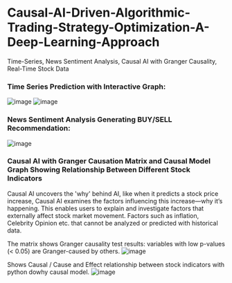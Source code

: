 # Causal-AI-Driven-Algorithmic-Trading-Strategy-Optimization-A-Deep-Learning-Approach
Time-Series, News Sentiment Analysis, Causal AI with Granger Causality, Real-Time Stock Data

### Time Series Prediction with Interactive Graph:
![image](https://github.com/Meer-Maisha-Tabassum/Causal-AI-Driven-Algorithmic-Trading-Strategy-Optimization-A-Deep-Learning-Approach/assets/92499448/6be00440-aa08-4c4c-be6d-cf9d09fde104)
![image](https://github.com/Meer-Maisha-Tabassum/Causal-AI-Driven-Algorithmic-Trading-Strategy-Optimization-A-Deep-Learning-Approach/assets/92499448/673f0ddf-fbfa-4691-a43a-203cb2059a69)

### News Sentiment Analysis Generating BUY/SELL Recommendation:
![image](https://github.com/Meer-Maisha-Tabassum/Causal-AI-Driven-Algorithmic-Trading-Strategy-Optimization-A-Deep-Learning-Approach/assets/92499448/c6522eb6-2616-4875-87ec-aff1123abd3c)

### Causal AI with Granger Causation Matrix and Causal Model Graph Showing Relationship Between Different Stock Indicators
Causal AI uncovers the 'why' behind AI, like when it predicts a stock price increase, Causal AI examines the factors influencing this increase—why it’s happening. This enables users to explain and investigate factors that externally affect stock market movement. Factors such as inflation, Celebrity Opinion etc. that cannot be analyzed or predicted with historical data.

The matrix shows Granger causality test results: variables with low p-values (< 0.05) are Granger-caused by others.
![image](https://github.com/Meer-Maisha-Tabassum/Causal-AI-Driven-Algorithmic-Trading-Strategy-Optimization-A-Deep-Learning-Approach/assets/92499448/6c0a8f9f-7a95-4d4c-a2d4-0033a0f7a8db)

Shows Causal / Cause and Effect relationship between stock indicators with python dowhy causal model.
![image](https://github.com/Meer-Maisha-Tabassum/Causal-AI-Driven-Algorithmic-Trading-Strategy-Optimization-A-Deep-Learning-Approach/assets/92499448/ed664984-dc0b-4339-82c7-31c042516477)
